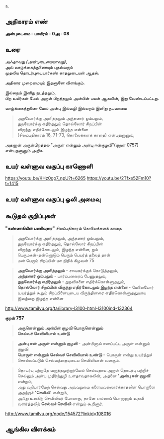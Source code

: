 உ


## அதிகாரம் எண்

**அன்புடைமை - பாயிரம் - 0அ - 08**

## உரை 

அஃதாவது _(அன்புடைமையாவது)_,  
அவ் வாழ்க்கைத்துணையும் புதல்வரும்   
முதலிய தொடர்புடையார்கண் காதலுடையன் ஆதல்.  

அதிகார முறைமையும் இதனானே விளங்கும்.  

இல்லறம் இனிது நடத்தலும்,  
பிற உயிர்கள் மேல் அருள் பிறத்தலும் அன்பின் பயன் ஆகலின், இது வேண்டப்பட்டது.  

வாழ்க்கைத்துணை மேல் அன்பு இல்வழி இல்லறம் இனிது நடவாமை  
>அறவோர்க்கு அளித்தலும் அந்தணர் ஓம்பலும்,  
>துறவோர்க்கு எதிர்தலும் தொல்லோர் சிறப்பின்  
>விருந்து எதிர்கோடலும் இழந்த என்னை  
(சிலப்பதிகாரம் 16, 71-73, கொலைக்களக் காதை) என்பதனானும்,  

அதனான் அருள்பிறத்தல் "அருள் என்னும் அன்பு ஈன்குழவி"(குறள் 0757) என்பதனானும் அறிக.

## உயர் வள்ளுவ வகுப்பு காணொளி

https://youtu.be/KHz0go7_npU?t=6265
https://youtu.be/2Tfxe52Fm10?t=1415

## உயர் வள்ளுவ வகுப்பு ஒலி அமைவு 


## கூடுதல் குறிப்புகள்

**"கண்ணகியின் பணிவுரை"** சிலப்பதிகாரம்  கொலைக்களக் காதை 

>அறவோர்க்கு அளித்தலும், அந்தணர் ஓம்பலும்,  
>துறவோர்க்கு எதிர்தலும், தொல்லோர் சிறப்பின்  
>விருந்து எதிர்கோடலும், இழந்த என்னை, நும்  
>பெருமகள்-தன்னொடும் பெரும் பெயர்த் தலைத் தாள்  
>மன் பெரும் சிறப்பின் மா நிதிக் கிழவன் 75  

>**அறவோர்க்கு அளித்தலும்** - சாவகர்க்குக் கொடுத்தலும்,  
>**அந்தணர் ஓம்பலும்** - பார்ப்பனரைப் பேணுதலும்,  
>**துறவோர்க்கு எதிர்தலும்** - துறவிகளை எதிர்க்கொள்ளுதலும்,  
>**தொல்லோர் சிறப்பின் விருந்து எதிர்கோடலும் இழந்த என்னை** - மேலையோர் உயர்த்துக் கூறும் சிறப்பினையுடைய விருந்தினரை எதிர்கொள்ளுதலுமாய இவற்றை இழந்த என்னை  

http://www.tamilvu.org/ta/library-l3100-html-l3100ind-132364  

**குறள் 757**

>**அருளென்னும் அன்பீன் குழவி பொருளென்னும்  
>செல்வச் செவிலியால் உண்டு**

>**அன்பு ஈன் அருள் என்னும் குழவி** - அன்பினால் ஈனப்பட்ட அருள் என்னும் குழவி  
>**பொருள் என்னும் செல்வச் செவிலியால் உண்டு** - பொருள் என்று உயர்த்துச் சொல்லப்படும் செல்வத்தையுடைய செவிலியான் வளரும்.  

>தொடர்பு பற்றாதே வருத்தமுற்றார்மேல் செல்வதாய அருள் தொடர்பு பற்றிச் செல்லும் அன்பு முதிர்ந்துழி உளதாவதாகலின், அதனை **'அன்பு ஈன் குழவி'** என்றும்,  
>அது வறியார்மேற் செல்வது அவ்வறுமை களையவல்லார்க்காதலின் பொருளை அதற்குச் **'செவிலி'** என்றும்,  
>அஃது உலகிற் செவிலியர் போலாது, தானே எல்லாப் பொருளும் உதவி வளர்த்தலிற் **செல்வச் செவிலி** என்றும் கூறினார்.  

http://www.tamilvu.org/node/154572?linkid=108016


## ஆங்கில விளக்கம்
